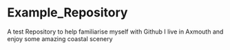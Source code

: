 # Example_Repository
A test Repository to help familiarise myself with Github
I live in Axmouth and enjoy some amazing coastal scenery
